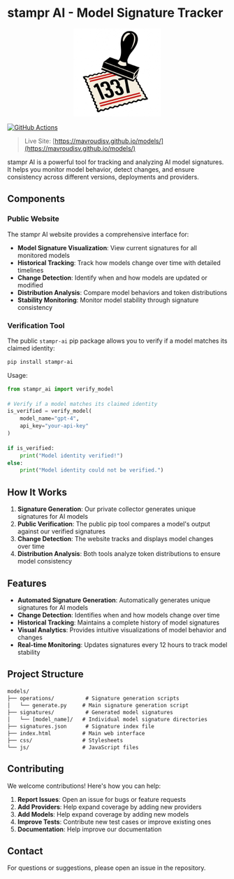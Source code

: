 # stampr AI - Model Signature Tracker

<div align="center">
  <img src="images/stampr.png" alt="stampr AI logo" width="200">
</div>

[![GitHub Actions](https://github.com/mavroudisv/models/actions/workflows/generate-signatures.yml/badge.svg)](https://github.com/mavroudisv/models/actions/workflows/generate-signatures.yml)

> Live Site: [https://mavroudisv.github.io/models/](https://mavroudisv.github.io/models/)

stampr AI is a powerful tool for tracking and analyzing AI model signatures. It helps you monitor model behavior, detect changes, and ensure consistency across different versions, deployments and providers.

## Components

### Public Website
The stampr AI website provides a comprehensive interface for:

- **Model Signature Visualization**: View current signatures for all monitored models
- **Historical Tracking**: Track how models change over time with detailed timelines
- **Change Detection**: Identify when and how models are updated or modified
- **Distribution Analysis**: Compare model behaviors and token distributions
- **Stability Monitoring**: Monitor model stability through signature consistency

### Verification Tool
The public `stampr-ai` pip package allows you to verify if a model matches its claimed identity:

```bash
pip install stampr-ai
```

Usage:
```python
from stampr_ai import verify_model

# Verify if a model matches its claimed identity
is_verified = verify_model(
    model_name="gpt-4",
    api_key="your-api-key"
)

if is_verified:
    print("Model identity verified!")
else:
    print("Model identity could not be verified.")
```

## How It Works

1. **Signature Generation**: Our private collector generates unique signatures for AI models
2. **Public Verification**: The public pip tool compares a model's output against our verified signatures
3. **Change Detection**: The website tracks and displays model changes over time
4. **Distribution Analysis**: Both tools analyze token distributions to ensure model consistency

## Features

- **Automated Signature Generation**: Automatically generates unique signatures for AI models
- **Change Detection**: Identifies when and how models change over time
- **Historical Tracking**: Maintains a complete history of model signatures
- **Visual Analytics**: Provides intuitive visualizations of model behavior and changes
- **Real-time Monitoring**: Updates signatures every 12 hours to track model stability

## Project Structure

```
models/
├── operations/          # Signature generation scripts
│   └── generate.py     # Main signature generation script
├── signatures/          # Generated model signatures
│   └── [model_name]/   # Individual model signature directories
├── signatures.json      # Signature index file
├── index.html          # Main web interface
├── css/                # Stylesheets
└── js/                 # JavaScript files
```

## Contributing

We welcome contributions! Here's how you can help:

1. **Report Issues**: Open an issue for bugs or feature requests
2. **Add Providers**: Help expand coverage by adding new providers
3. **Add Models**: Help expand coverage by adding new models
4. **Improve Tests**: Contribute new test cases or improve existing ones
5. **Documentation**: Help improve our documentation

## Contact

For questions or suggestions, please open an issue in the repository.
